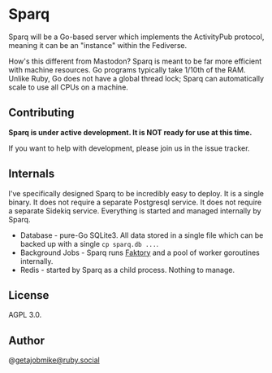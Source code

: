 # Sparq

Sparq will be a Go-based server which implements the ActivityPub protocol, meaning it can be an "instance" within the Fediverse.

How's this different from Mastodon? Sparq is meant to be far more efficient with machine resources. Go programs typically take 1/10th of the RAM. Unlike Ruby, Go does not have a global thread lock; Sparq can automatically scale to use all CPUs on a machine.

## Contributing

**Sparq is under active development. It is NOT ready for use at this time.**

If you want to help with development, please join us in the issue tracker.

## Internals

I've specifically designed Sparq to be incredibly easy to deploy. It is a single binary. It does not require a separate Postgresql service. It does not require a separate Sidekiq service. Everything is started and managed internally by Sparq.

* Database - pure-Go SQLite3. All data stored in a single file which can be backed up with a single `cp sparq.db ...`.
* Background Jobs - Sparq runs [Faktory](https://github.com/contribsys/faktory) and a pool of worker goroutines internally.
* Redis - started by Sparq as a child process. Nothing to manage.

## License

AGPL 3.0.

## Author

@getajobmike@ruby.social